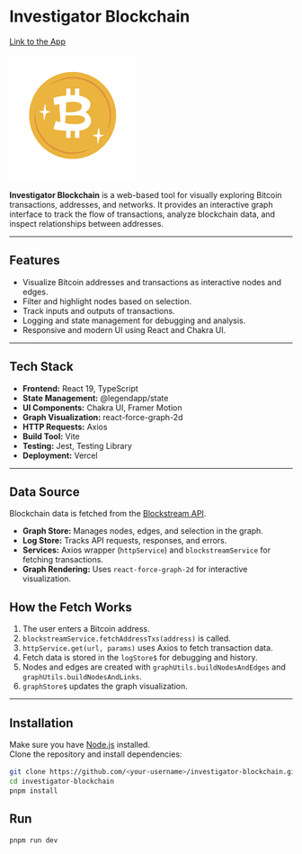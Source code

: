 # Investigator Blockchain

[Link to the App](https://investigator-blockchain.vercel.app/)

![Project Logo](./public/bitcoin.png)

**Investigator Blockchain** is a web-based tool for visually exploring Bitcoin transactions, addresses, and networks. It provides an interactive graph interface to track the flow of transactions, analyze blockchain data, and inspect relationships between addresses.

---

## Features

- Visualize Bitcoin addresses and transactions as interactive nodes and edges.  
- Filter and highlight nodes based on selection.  
- Track inputs and outputs of transactions.  
- Logging and state management for debugging and analysis.  
- Responsive and modern UI using React and Chakra UI.  

---

## Tech Stack

- **Frontend:** React 19, TypeScript  
- **State Management:** @legendapp/state  
- **UI Components:** Chakra UI, Framer Motion  
- **Graph Visualization:** react-force-graph-2d  
- **HTTP Requests:** Axios  
- **Build Tool:** Vite  
- **Testing:** Jest, Testing Library  
- **Deployment:** Vercel  

---

## Data Source

Blockchain data is fetched from the [Blockstream API](https://blockstream.info/api/).  


- **Graph Store:** Manages nodes, edges, and selection in the graph.  
- **Log Store:** Tracks API requests, responses, and errors.  
- **Services:** Axios wrapper (`httpService`) and `blockstreamService` for fetching transactions.  
- **Graph Rendering:** Uses `react-force-graph-2d` for interactive visualization.

## How the Fetch Works

1. The user enters a Bitcoin address.  
2. `blockstreamService.fetchAddressTxs(address)` is called.  
3. `httpService.get(url, params)` uses Axios to fetch transaction data.  
4. Fetch data is stored in the `logStore$` for debugging and history.  
5. Nodes and edges are created with `graphUtils.buildNodesAndEdges` and `graphUtils.buildNodesAndLinks`.  
6. `graphStore$` updates the graph visualization.  

---

## Installation

Make sure you have [Node.js](https://nodejs.org/) installed.  
Clone the repository and install dependencies:

```bash
git clone https://github.com/<your-username>/investigator-blockchain.git
cd investigator-blockchain
pnpm install
```

## Run 

```bash
pnpm run dev
```



